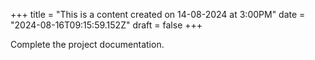 +++
title = "This is a content created on 14-08-2024 at 3:00PM"
date = "2024-08-16T09:15:59.152Z"
draft = false
+++

  Complete the project documentation.
        